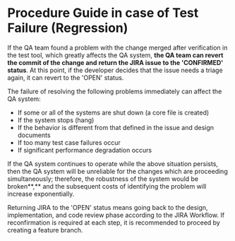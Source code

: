 # Procedure Guide in case of Test Failure \(Regression\)

If the QA team found a problem with the change merged after verification in the test tool, which greatly affects the QA system, **the QA team can revert the commit of the change and return the JIRA issue to the 'CONFIRMED' status**. At this point, if the developer decides that the issue needs a triage again, it can revert to the 'OPEN' status.

The failure of resolving the following problems immediately can affect the QA system:

* If some or all of the systems are shut down \(a core file is created\)
* If the system stops \(hang\)
* If the behavior is different from that defined in the issue and design documents 
* If too many test case failures occur
* If significant performance degradation occurs

If the QA system continues to operate while the above situation persists, then the QA system will be unreliable for the changes which are proceeding simultaneously; therefore, the robustness of the system would be broken**,** and the subsequent costs of identifying the problem will increase exponentially. 

Returning JIRA to the 'OPEN' status means going back to the design, implementation, and code review phase according to the JIRA Workflow. If reconfirmation is required at each step, it is recommended to proceed by creating a feature branch.

